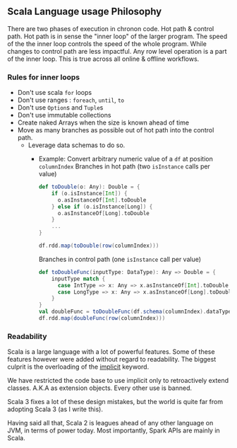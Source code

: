## Scala Language usage Philosophy

There are two phases of execution in chronon code. Hot path & control path.
Hot path is in sense the "inner loop" of the larger program. The speed of the the inner
loop controls the speed of the whole program. While changes to control path are less impactful.
Any row level operation is a part of the inner loop. This is true across all online & offline workflows.

### Rules for inner loops

- Don't use scala `for` loops
- Don't use ranges : `foreach`, `until`, `to`
- Don't use `Option`s and `Tuple`s
- Don't use immutable collections
- Create naked Arrays when the size is known ahead of time
- Move as many branches as possible out of hot path into the control path.
    - Leverage data schemas to do so.
        - Example: Convert arbitrary numeric value of a `df` at position `columnIndex`
          Branches in hot path (two `isInstance` calls per value)
          ```scala
          def toDouble(o: Any): Double = {
              if (o.isInstance[Int]) { 
                o.asInstanceOf[Int].toDouble
              } else if (o.isInstance[Long]) { 
                o.asInstanceOf[Long].toDouble
              } 
              ...
          }
          
          df.rdd.map(toDouble(row(columnIndex)))
          ``` 

          Branches in control path (one `isInstance` call per value)
          ```scala
          def toDoubleFunc(inputType: DataType): Any => Double = {
              inputType match { 
                case IntType => x: Any => x.asInstanceOf[Int].toDouble 
                case LongType => x: Any => x.asInstanceOf[Long].toDouble 
              } 
          }
          val doubleFunc = toDoubleFunc(df.schema(columnIndex).dataType)
          df.rdd.map(doubleFunc(row(columnIndex)))
          ```

### Readability

Scala is a large language with a lot of powerful features.
Some of these features however were added without regard to readability.
The biggest culprit is the overloading of the 
[implicit](https://www.scala-lang.org/blog/2020/05/05/scala-3-import-suggestions.html)
keyword.

We have restricted the code base to use implicit only to retroactively extend 
classes. A.K.A as extension objects. Every other use is banned.

Scala 3 fixes a lot of these design mistakes, but the world is quite far from 
adopting Scala 3 (as I write this).

Having said all that, Scala 2 is leagues ahead of any other language on JVM, 
in terms of power today. Most importantly, Spark APIs are mainly in Scala.  